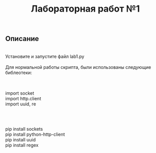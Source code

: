 <a> <h1 align="center"> Лабораторная работ №1 </h1></a>
<br>
<a> <h2 align="left"> Описание </h2></a>
<br>
Установите и запустите файл lab1.py
<br>
<br>
Для нормальной работы скрипта, были использованы следующие библеотеки:
<br>
<br>
<br>
<body>

import  socket </br> 
import http.client<br>
import uuid, re<br>
</body>
<br>
<br>
<body>

pip install sockets</br>
pip install python-http-client</br>
pip install uuid</br>
pip install regex </br> 

</body>

